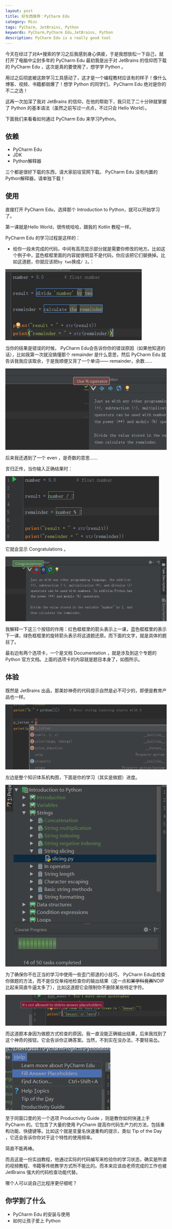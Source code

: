 ```yaml
---
layout: post
title: 好东西推荐：PyCharm Edu
category: Misc
tags: PyCharm, JetBrains, Python
keywords: PyCharm,PyCharm Edu,JetBrains, Python
description: PyCharm Edu is a really good tool
---
```


今天在经过了对A*搜索的学习之后我感到身心俱疲，于是我想放松一下自己，就打开了电脑中尘封多年的 PyCharm Edu 最初我是出于对 JetBrains 的信仰而下载的 PyCharm Edu ，这次是真的要使用了，想学学 Python 。

用过之后彻底被这款学习工具感动了，这才是一个编程教材应该有的样子！像什么博客、视频、书籍都弱爆了！想学 Python 的同学们， PyCharm Edu 绝对是你的不二之选！

这再一次加深了我对 JetBrains 的信仰，在他的帮助下，我只花了二十分钟就掌握了 Python 的基本语法（虽然之前写过一点点，不过只会 Hello World）。

下面我们来看看如何通过 PyCharm Edu 来学习Python。

## 依赖

- PyCharm Edu
- JDK
- Python解释器

三个都是很好下载的东西，请大家前往官网下载。 PyCharm Edu 没有内置的 Python解释器，请单独下载！

## 使用

直接打开 PyCharm Edu，选择那个 Introduction to Python，就可以开始学习了。

第一课就是Hello World，很传统哈哈，跟我的 Kotlin 教程一样。

PyCharm Edu 的学习过程是这样的：

- 给你一段未完成的代码，中间有高亮显示部分就是需要你修改的地方。比如这个例子中，蓝色框框里面的内容就很明显不是代码，你应该把它们替换掉。比如这道题，你就应该把``` by two ```换成``` / 2 ```。：

<p><img src="/../../../assets/images/pe/2.png" align="center"></p>

当你的结果是错误的时候， PyCharm Edu会告诉你你的错误原因（如果他知道的话），比如我第一次就没搞懂那个 remainder 是什么意思，然后 PyCharm Edu 就告诉我我应该取余，于是我顺便又背了一个单词—— remainder，余数……

<p><img src="/../../../assets/images/pe/4.png" align="center"></p>

后来我还遇到了一个 even ，是奇数的意思……

言归正传，当你输入正确结果时：

<p><img src="/../../../assets/images/pe/3.png" align="center"></p>

它就会显示 Congratulations 。

<p><img src="/../../../assets/images/pe/6.png" align="center"></p>

我解释一下这三个按钮的作用：红色框框里的箭头表示上一课，蓝色框框里的表示下一课，绿色框框里的旋转箭头表示将这道题还原。而下面的文字，就是具体的题目了。

最右边有两个选项卡，一个是文档 Documentation ，就是涉及到这个专题的 Python 官方文档。上面的选项卡的内容就是题目本身了，如图所示。

## 体验

既然是 JetBrains 出品，那美妙神奇的代码提示自然是必不可少的，即便是教育产品也一样。

<p><img src="/../../../assets/images/pe/7.png" align="center"></p>

左边是整个知识体系机构图，下面是你的学习（其实是做题）进度。

<p><img src="/../../../assets/images/pe/8.png" align="center"></p>

为了确保你不在正当的学习中使用一些歪门邪道的小技巧， PyCharm Edu会检查你做题的方法，而不是仅仅单纯地检查你的输出结果（这一点和~~某学科竞赛~~NOIP比起来简直牛逼太多了），比如这道题它会限制你不删除某些特定字符。

<p><img src="/../../../assets/images/pe/9.png" align="center"></p>

而这道题本身因为做题方式检查的原因，我一直没能正确输出结果，后来我找到了这个神奇的按钮，它会告诉你正确答案。当然，不到实在没办法，不要轻易怂。 

<p><img src="/../../../assets/images/pe/5.png" align="center"></p>

至于同窗口里的另一个选项 Productivity Guide ，则是教你如何快速上手 PyCharm 的。它包含了大量的使用 PyCharm 提高你代码生产力的方法，包括重构功能、快捷键等。比如这个就是变量名快速重构的提示，类似 Tip of the Day ，它还会告诉你你对于这个特性的使用频率。

简直不能再棒。

而且这是一份实战教程，他通过实际的代码编写来检验你的学习状态，确实是所谓的视频教程、书籍等传统教学方式所不能比的。而本来应该由老师完成的工作也被 JetBrains 强大的代码检查功能代替。

哪个人可以说自己比程序更仔细呢？

## 你学到了什么

- PyCharm Edu 的安装与使用
- 如何让孩子爱上 Python


